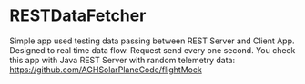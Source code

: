 # RESTDataFetcher
Simple app used testing data passing between REST Server and Client App. Designed to real time data flow. Request send every one second.
You check this app with Java REST Server with random telemetry data: https://github.com/AGHSolarPlaneCode/flightMock
